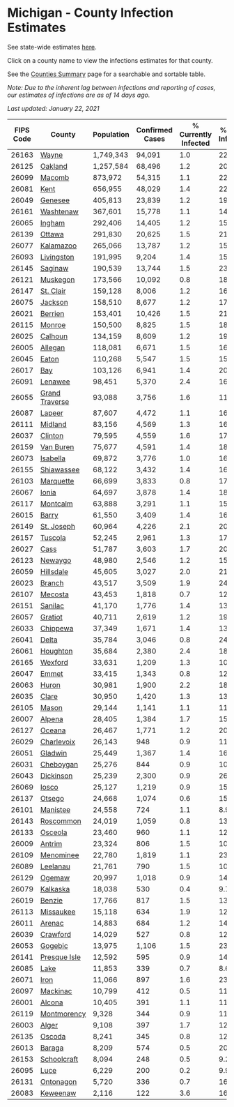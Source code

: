 # Michigan - County Infection Estimates

See state-wide estimates [here](/infections/us-mi).

Click on a county name to view the infections estimates for that county.

See the [Counties Summary](/infections/summary-counties) page for a searchable and sortable table.

*Note: Due to the inherent lag between infections and reporting of cases, our estimates of infections are as of 14 days ago.*

*Last updated: January 22, 2021*

|   FIPS Code |                           County |   Population |   Confirmed Cases |   % Currently Infected |   % Total Infected |
|-------------|----------------------------------|--------------|-------------------|------------------------|--------------------|
|       26163 |                   [Wayne](wayne) |    1,749,343 |            94,091 |                    1.0 |               22.0 |
|       26125 |               [Oakland](oakland) |    1,257,584 |            68,496 |                    1.2 |               20.1 |
|       26099 |                 [Macomb](macomb) |      873,972 |            54,315 |                    1.1 |               22.1 |
|       26081 |                     [Kent](kent) |      656,955 |            48,029 |                    1.4 |               22.7 |
|       26049 |               [Genesee](genesee) |      405,813 |            23,839 |                    1.2 |               19.7 |
|       26161 |           [Washtenaw](washtenaw) |      367,601 |            15,778 |                    1.1 |               14.6 |
|       26065 |                 [Ingham](ingham) |      292,406 |            14,405 |                    1.2 |               15.2 |
|       26139 |                 [Ottawa](ottawa) |      291,830 |            20,625 |                    1.5 |               21.2 |
|       26077 |           [Kalamazoo](kalamazoo) |      265,066 |            13,787 |                    1.2 |               15.9 |
|       26093 |         [Livingston](livingston) |      191,995 |             9,204 |                    1.4 |               15.2 |
|       26145 |               [Saginaw](saginaw) |      190,539 |            13,744 |                    1.5 |               23.0 |
|       26121 |             [Muskegon](muskegon) |      173,566 |            10,092 |                    0.8 |               18.1 |
|       26147 |           [St. Clair](st.-clair) |      159,128 |             8,006 |                    1.2 |               16.2 |
|       26075 |               [Jackson](jackson) |      158,510 |             8,677 |                    1.2 |               17.3 |
|       26021 |               [Berrien](berrien) |      153,401 |            10,426 |                    1.5 |               21.5 |
|       26115 |                 [Monroe](monroe) |      150,500 |             8,825 |                    1.5 |               18.4 |
|       26025 |               [Calhoun](calhoun) |      134,159 |             8,609 |                    1.2 |               19.6 |
|       26005 |               [Allegan](allegan) |      118,081 |             6,671 |                    1.5 |               16.9 |
|       26045 |                   [Eaton](eaton) |      110,268 |             5,547 |                    1.5 |               15.4 |
|       26017 |                       [Bay](bay) |      103,126 |             6,941 |                    1.4 |               20.7 |
|       26091 |               [Lenawee](lenawee) |       98,451 |             5,370 |                    2.4 |               16.3 |
|       26055 | [Grand Traverse](grand-traverse) |       93,088 |             3,756 |                    1.6 |               11.7 |
|       26087 |                 [Lapeer](lapeer) |       87,607 |             4,472 |                    1.1 |               16.2 |
|       26111 |               [Midland](midland) |       83,156 |             4,569 |                    1.3 |               16.7 |
|       26037 |               [Clinton](clinton) |       79,595 |             4,559 |                    1.6 |               17.7 |
|       26159 |           [Van Buren](van-buren) |       75,677 |             4,591 |                    1.4 |               18.3 |
|       26073 |             [Isabella](isabella) |       69,872 |             3,776 |                    1.0 |               16.4 |
|       26155 |         [Shiawassee](shiawassee) |       68,122 |             3,432 |                    1.4 |               16.0 |
|       26103 |           [Marquette](marquette) |       66,699 |             3,833 |                    0.8 |               17.2 |
|       26067 |                   [Ionia](ionia) |       64,697 |             3,878 |                    1.4 |               18.2 |
|       26117 |             [Montcalm](montcalm) |       63,888 |             3,291 |                    1.1 |               15.5 |
|       26015 |                   [Barry](barry) |       61,550 |             3,409 |                    1.4 |               16.5 |
|       26149 |         [St. Joseph](st.-joseph) |       60,964 |             4,226 |                    2.1 |               20.5 |
|       26157 |               [Tuscola](tuscola) |       52,245 |             2,961 |                    1.3 |               17.8 |
|       26027 |                     [Cass](cass) |       51,787 |             3,603 |                    1.7 |               20.8 |
|       26123 |               [Newaygo](newaygo) |       48,980 |             2,546 |                    1.2 |               15.5 |
|       26059 |           [Hillsdale](hillsdale) |       45,605 |             3,027 |                    2.0 |               21.1 |
|       26023 |                 [Branch](branch) |       43,517 |             3,509 |                    1.9 |               24.3 |
|       26107 |               [Mecosta](mecosta) |       43,453 |             1,818 |                    0.7 |               12.4 |
|       26151 |               [Sanilac](sanilac) |       41,170 |             1,776 |                    1.4 |               13.1 |
|       26057 |               [Gratiot](gratiot) |       40,711 |             2,619 |                    1.2 |               19.2 |
|       26033 |             [Chippewa](chippewa) |       37,349 |             1,671 |                    1.4 |               13.1 |
|       26041 |                   [Delta](delta) |       35,784 |             3,046 |                    0.8 |               24.9 |
|       26061 |             [Houghton](houghton) |       35,684 |             2,380 |                    2.4 |               18.8 |
|       26165 |               [Wexford](wexford) |       33,631 |             1,209 |                    1.3 |               10.7 |
|       26047 |                   [Emmet](emmet) |       33,415 |             1,343 |                    0.8 |               12.4 |
|       26063 |                   [Huron](huron) |       30,981 |             1,900 |                    2.2 |               18.0 |
|       26035 |                   [Clare](clare) |       30,950 |             1,420 |                    1.3 |               13.5 |
|       26105 |                   [Mason](mason) |       29,144 |             1,141 |                    1.1 |               11.6 |
|       26007 |                 [Alpena](alpena) |       28,405 |             1,384 |                    1.7 |               15.3 |
|       26127 |                 [Oceana](oceana) |       26,467 |             1,771 |                    1.2 |               20.1 |
|       26029 |         [Charlevoix](charlevoix) |       26,143 |               948 |                    0.9 |               11.1 |
|       26051 |               [Gladwin](gladwin) |       25,449 |             1,367 |                    1.4 |               16.0 |
|       26031 |           [Cheboygan](cheboygan) |       25,276 |               844 |                    0.9 |               10.3 |
|       26043 |           [Dickinson](dickinson) |       25,239 |             2,300 |                    0.9 |               26.8 |
|       26069 |                   [Iosco](iosco) |       25,127 |             1,219 |                    0.9 |               15.2 |
|       26137 |                 [Otsego](otsego) |       24,668 |             1,074 |                    0.6 |               15.3 |
|       26101 |             [Manistee](manistee) |       24,558 |               724 |                    1.1 |                8.9 |
|       26143 |           [Roscommon](roscommon) |       24,019 |             1,059 |                    0.8 |               13.4 |
|       26133 |               [Osceola](osceola) |       23,460 |               960 |                    1.1 |               12.3 |
|       26009 |                 [Antrim](antrim) |       23,324 |               806 |                    1.5 |               10.4 |
|       26109 |           [Menominee](menominee) |       22,780 |             1,819 |                    1.1 |               23.1 |
|       26089 |             [Leelanau](leelanau) |       21,761 |               790 |                    1.5 |               10.6 |
|       26129 |                 [Ogemaw](ogemaw) |       20,997 |             1,018 |                    0.9 |               14.7 |
|       26079 |             [Kalkaska](kalkaska) |       18,038 |               530 |                    0.4 |                9.7 |
|       26019 |                 [Benzie](benzie) |       17,766 |               817 |                    1.5 |               13.3 |
|       26113 |           [Missaukee](missaukee) |       15,118 |               634 |                    1.9 |               12.5 |
|       26011 |                 [Arenac](arenac) |       14,883 |               684 |                    1.2 |               14.4 |
|       26039 |             [Crawford](crawford) |       14,029 |               527 |                    0.8 |               12.8 |
|       26053 |               [Gogebic](gogebic) |       13,975 |             1,106 |                    1.5 |               23.1 |
|       26141 |     [Presque Isle](presque-isle) |       12,592 |               595 |                    0.9 |               14.2 |
|       26085 |                     [Lake](lake) |       11,853 |               339 |                    0.7 |                8.6 |
|       26071 |                     [Iron](iron) |       11,066 |               897 |                    1.6 |               23.1 |
|       26097 |             [Mackinac](mackinac) |       10,799 |               412 |                    0.5 |               11.3 |
|       26001 |                 [Alcona](alcona) |       10,405 |               391 |                    1.1 |               11.5 |
|       26119 |       [Montmorency](montmorency) |        9,328 |               344 |                    0.9 |               11.2 |
|       26003 |                   [Alger](alger) |        9,108 |               397 |                    1.7 |               12.1 |
|       26135 |                 [Oscoda](oscoda) |        8,241 |               345 |                    0.8 |               12.8 |
|       26013 |                 [Baraga](baraga) |        8,209 |               574 |                    0.5 |               20.9 |
|       26153 |       [Schoolcraft](schoolcraft) |        8,094 |               248 |                    0.5 |                9.2 |
|       26095 |                     [Luce](luce) |        6,229 |               200 |                    0.2 |                9.9 |
|       26131 |           [Ontonagon](ontonagon) |        5,720 |               336 |                    0.7 |               16.7 |
|       26083 |             [Keweenaw](keweenaw) |        2,116 |               122 |                    3.6 |               16.6 |